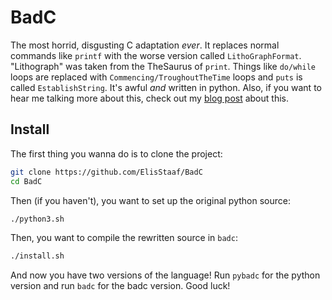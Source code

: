# BadC
The most horrid, disgusting C adaptation *ever*. It replaces normal commands like `printf`
with the worse version called `LithoGraphFormat`. "Lithograph" was taken from the TheSaurus
of `print`. Things like `do/while` loops are replaced with `Commencing/TroughoutTheTime`
loops and `puts` is called `EstablishString`. It's awful *and* written in python. Also,
if you want to hear me talking more about this, check out my [blog post](https://elisstaaf.github.io/projects/2025/01/01/worst-language.html)
about this.

## Install
The first thing you wanna do is to clone the project:
```sh
git clone https://github.com/ElisStaaf/BadC
cd BadC
```
Then (if you haven't), you want to set up the original python source:
```sh
./python3.sh
```
Then, you want to compile the rewritten source in `badc`:
```sh
./install.sh
```
And now you have two versions of the language! Run `pybadc` for
the python version and run `badc` for the badc version. Good luck!
